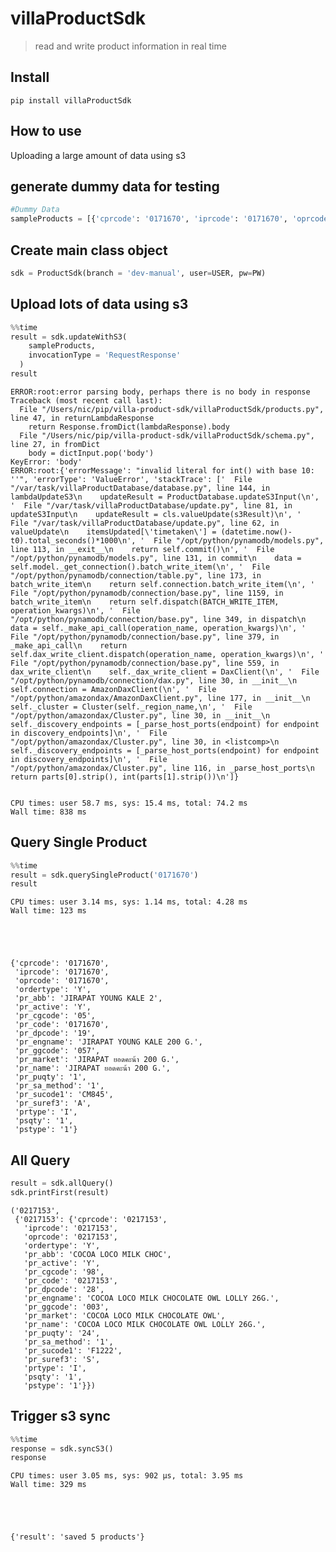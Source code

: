 # villaProductSdk
> read and write product information in real time


## Install

`pip install villaProductSdk`

## How to use

Uploading a large amount of data using s3

## generate dummy data for testing

```python
#Dummy Data
sampleProducts = [{'cprcode': '0171670', 'iprcode': '0171670', 'oprcode': '0171670', 'ordertype': 'Y', 'pr_abb': 'JIRAPAT YOUNG KALE 2', 'pr_active': 'Y', 'pr_cgcode': '05', 'pr_code': '0171670', 'pr_dpcode': '19', 'pr_engname': 'IRAPAT YOUNG KALE 200 G.', 'pr_ggcode': '057', 'pr_market': 'JIRAPAT ยอดคะน้า 200 G.', 'pr_name': 'JIRAPAT ยอดคะน้า 200 G.', 'pr_puqty': '1', 'pr_sa_method': '1', 'pr_sucode1': 'CM845     ', 'pr_suref3': 'A', 'prtype': 'I', 'psqty': '1', 'pstype': '1'}, {'cprcode': '0235141', 'iprcode': '0235141', 'oprcode': '0235141', 'ordertype': 'Y', 'pr_abb': 'EEBOO-PZCT3-PUZZLE', 'pr_active': 'Y', 'pr_cgcode': '08', 'pr_code': '0235141', 'pr_dpcode': '19', 'pr_engname': 'EEBOO,ANIMAL COUNTING PUZZLE_3ED,PZCT3', 'pr_ggcode': '113', 'pr_market': 'eeboo,PUZZLE-PZCT3', 'pr_name': 'EEBOO-PZCT3-ตัวต่อนับเลข ANIMAL COUNTING_3ED', 'pr_puqty': '1', 'pr_sa_method': '1', 'pr_sucode1': 'CM1979    ', 'pr_suref3': 'A', 'prtype': 'I', 'psqty': '1', 'pstype': '1'}, {'cprcode': '0217153', 'iprcode': '0217153', 'oprcode': '0217153', 'ordertype': 'Y', 'pr_abb': 'COCOA LOCO MILK CHOC', 'pr_active': 'Y', 'pr_cgcode': '98', 'pr_code': '0217153', 'pr_dpcode': '28', 'pr_engname': 'COCOA LOCO MILK CHOCOLATE OWL LOLLY 26G.', 'pr_ggcode': '003', 'pr_market': 'COCOA LOCO MILK CHOCOLATE OWL', 'pr_name': 'COCOA LOCO MILK CHOCOLATE OWL LOLLY 26G.', 'pr_puqty': '24', 'pr_sa_method': '1', 'pr_sucode1': 'F1222     ', 'pr_suref3': 'S', 'prtype': 'I', 'psqty': '1', 'pstype': '1'}, {'cprcode': '0182223', 'iprcode': '0182223', 'oprcode': '0182223', 'ordertype': 'Y', 'pr_abb': 'CIRIO PIZZASSIMO 400', 'pr_active': 'Y', 'pr_cgcode': '06', 'pr_code': '0182223', 'pr_dpcode': '06', 'pr_engname': 'CIRIO PIZZASSIMO 400G.', 'pr_ggcode': '004', 'pr_market': 'CIRIO ซอสทำพิซซ่า 400 G.', 'pr_name': 'CIRIO ซอสทำพิซซ่า 400 G.', 'pr_puqty': '12', 'pr_sa_method': '1', 'pr_sucode1': '2589      ', 'pr_suref3': 'C', 'prtype': 'I', 'psqty': '1', 'pstype': '1'}, {'cprcode': '0124461', 'iprcode': '0124461', 'oprcode': '0124461', 'ordertype': 'Y', 'pr_abb': 'NEW CHOICE LYCHEE', 'pr_active': 'Y', 'pr_cgcode': '02', 'pr_code': '0124461', 'pr_dpcode': '02', 'pr_engname': 'NEW CHOICE LYCHEE', 'pr_ggcode': '003', 'pr_market': 'NEW CHOICE กลิ่นลิ้นจี่', 'pr_name': 'NEW CHOICE กลิ่นลิ้นจี่', 'pr_puqty': '12', 'pr_sa_method': '1', 'pr_sucode1': '695       ', 'pr_suref3': 'A', 'prtype': 'I', 'psqty': '1', 'pstype': '1'}]

```

## Create main class object

```python
sdk = ProductSdk(branch = 'dev-manual', user=USER, pw=PW)
```

## Upload lots of data using s3 

```python
%%time
result = sdk.updateWithS3(
    sampleProducts,
    invocationType = 'RequestResponse'
  )
result
```

    ERROR:root:error parsing body, perhaps there is no body in response
    Traceback (most recent call last):
      File "/Users/nic/pip/villa-product-sdk/villaProductSdk/products.py", line 47, in returnLambdaResponse
        return Response.fromDict(lambdaResponse).body
      File "/Users/nic/pip/villa-product-sdk/villaProductSdk/schema.py", line 27, in fromDict
        body = dictInput.pop('body')
    KeyError: 'body'
    ERROR:root:{'errorMessage': "invalid literal for int() with base 10: ''", 'errorType': 'ValueError', 'stackTrace': ['  File "/var/task/villaProductDatabase/database.py", line 144, in lambdaUpdateS3\n    updateResult = ProductDatabase.updateS3Input(\n', '  File "/var/task/villaProductDatabase/update.py", line 81, in updateS3Input\n    updateResult = cls.valueUpdate(s3Result)\n', '  File "/var/task/villaProductDatabase/update.py", line 62, in valueUpdate\n    itemsUpdated[\'timetaken\'] = (datetime.now()- t0).total_seconds()*1000\n', '  File "/opt/python/pynamodb/models.py", line 113, in __exit__\n    return self.commit()\n', '  File "/opt/python/pynamodb/models.py", line 131, in commit\n    data = self.model._get_connection().batch_write_item(\n', '  File "/opt/python/pynamodb/connection/table.py", line 173, in batch_write_item\n    return self.connection.batch_write_item(\n', '  File "/opt/python/pynamodb/connection/base.py", line 1159, in batch_write_item\n    return self.dispatch(BATCH_WRITE_ITEM, operation_kwargs)\n', '  File "/opt/python/pynamodb/connection/base.py", line 349, in dispatch\n    data = self._make_api_call(operation_name, operation_kwargs)\n', '  File "/opt/python/pynamodb/connection/base.py", line 379, in _make_api_call\n    return self.dax_write_client.dispatch(operation_name, operation_kwargs)\n', '  File "/opt/python/pynamodb/connection/base.py", line 559, in dax_write_client\n    self._dax_write_client = DaxClient(\n', '  File "/opt/python/pynamodb/connection/dax.py", line 30, in __init__\n    self.connection = AmazonDaxClient(\n', '  File "/opt/python/amazondax/AmazonDaxClient.py", line 177, in __init__\n    self._cluster = Cluster(self._region_name,\n', '  File "/opt/python/amazondax/Cluster.py", line 30, in __init__\n    self._discovery_endpoints = [_parse_host_ports(endpoint) for endpoint in discovery_endpoints]\n', '  File "/opt/python/amazondax/Cluster.py", line 30, in <listcomp>\n    self._discovery_endpoints = [_parse_host_ports(endpoint) for endpoint in discovery_endpoints]\n', '  File "/opt/python/amazondax/Cluster.py", line 116, in _parse_host_ports\n    return parts[0].strip(), int(parts[1].strip())\n']}


    CPU times: user 58.7 ms, sys: 15.4 ms, total: 74.2 ms
    Wall time: 838 ms


## Query Single Product

```python
%%time
result = sdk.querySingleProduct('0171670')
result
```

    CPU times: user 3.14 ms, sys: 1.14 ms, total: 4.28 ms
    Wall time: 123 ms





    {'cprcode': '0171670',
     'iprcode': '0171670',
     'oprcode': '0171670',
     'ordertype': 'Y',
     'pr_abb': 'JIRAPAT YOUNG KALE 2',
     'pr_active': 'Y',
     'pr_cgcode': '05',
     'pr_code': '0171670',
     'pr_dpcode': '19',
     'pr_engname': 'JIRAPAT YOUNG KALE 200 G.',
     'pr_ggcode': '057',
     'pr_market': 'JIRAPAT ยอดคะน้า 200 G.',
     'pr_name': 'JIRAPAT ยอดคะน้า 200 G.',
     'pr_puqty': '1',
     'pr_sa_method': '1',
     'pr_sucode1': 'CM845',
     'pr_suref3': 'A',
     'prtype': 'I',
     'psqty': '1',
     'pstype': '1'}



## All Query

```python
result = sdk.allQuery()
sdk.printFirst(result)
```




    ('0217153',
     {'0217153': {'cprcode': '0217153',
       'iprcode': '0217153',
       'oprcode': '0217153',
       'ordertype': 'Y',
       'pr_abb': 'COCOA LOCO MILK CHOC',
       'pr_active': 'Y',
       'pr_cgcode': '98',
       'pr_code': '0217153',
       'pr_dpcode': '28',
       'pr_engname': 'COCOA LOCO MILK CHOCOLATE OWL LOLLY 26G.',
       'pr_ggcode': '003',
       'pr_market': 'COCOA LOCO MILK CHOCOLATE OWL',
       'pr_name': 'COCOA LOCO MILK CHOCOLATE OWL LOLLY 26G.',
       'pr_puqty': '24',
       'pr_sa_method': '1',
       'pr_sucode1': 'F1222',
       'pr_suref3': 'S',
       'prtype': 'I',
       'psqty': '1',
       'pstype': '1'}})



## Trigger s3 sync

```python
%%time
response = sdk.syncS3()
response
```

    CPU times: user 3.05 ms, sys: 902 µs, total: 3.95 ms
    Wall time: 329 ms





    {'result': 'saved 5 products'}


